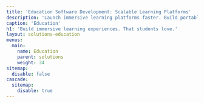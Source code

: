 ```yaml
---
title: 'Education Software Development: Scalable Learning Platforms'
description: 'Launch immersive learning platforms faster. Build portable, standards-based content and reach millions with our online education development expertise.'
caption: 'Education'
h1: 'Build immersive learning experiences. That students love.'
layout: solutions-education
menus:
  main:
    name: Education
    parent: solutions
    weight: 34
sitemap:
  disable: false
cascade:
  sitemap:
    disable: true
---
```

